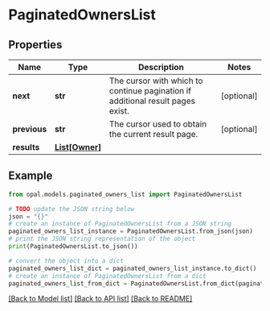 # PaginatedOwnersList


## Properties

Name | Type | Description | Notes
------------ | ------------- | ------------- | -------------
**next** | **str** | The cursor with which to continue pagination if additional result pages exist. | [optional] 
**previous** | **str** | The cursor used to obtain the current result page. | [optional] 
**results** | [**List[Owner]**](Owner.md) |  | 

## Example

```python
from opal.models.paginated_owners_list import PaginatedOwnersList

# TODO update the JSON string below
json = "{}"
# create an instance of PaginatedOwnersList from a JSON string
paginated_owners_list_instance = PaginatedOwnersList.from_json(json)
# print the JSON string representation of the object
print(PaginatedOwnersList.to_json())

# convert the object into a dict
paginated_owners_list_dict = paginated_owners_list_instance.to_dict()
# create an instance of PaginatedOwnersList from a dict
paginated_owners_list_from_dict = PaginatedOwnersList.from_dict(paginated_owners_list_dict)
```
[[Back to Model list]](../README.md#documentation-for-models) [[Back to API list]](../README.md#documentation-for-api-endpoints) [[Back to README]](../README.md)


